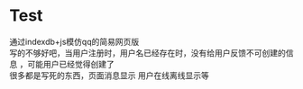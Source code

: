 # Test
通过indexdb+js模仿qq的简易网页版<br/>
写的不够好吧，当用户注册时，用户名已经存在时，没有给用户反馈不可创建的信息 ，可能用户已经觉得创建了<br/>
很多都是写死的东西，页面消息显示 用户在线离线显示等

